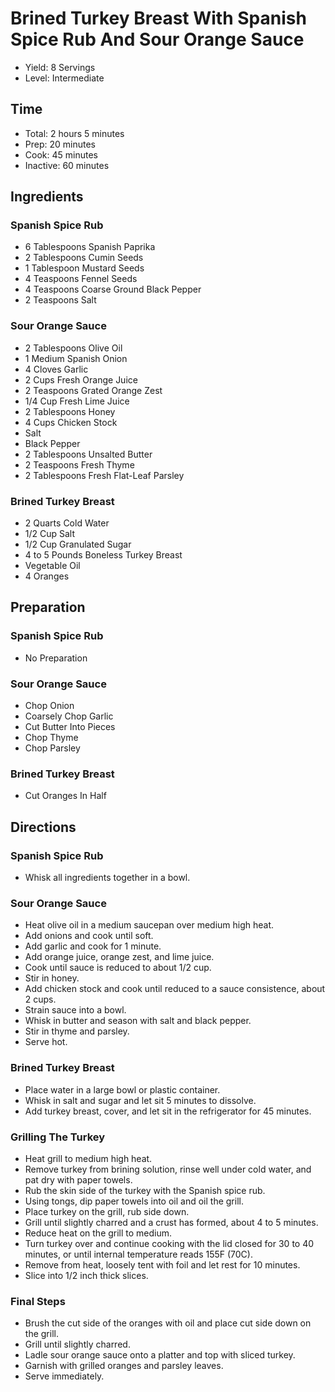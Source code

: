 # Brined Turkey Breast With Spanish Spice Rub And Sour Orange Sauce

* Yield: 8 Servings
* Level: Intermediate

## Time

* Total: 2 hours 5 minutes
* Prep: 20 minutes
* Cook: 45 minutes
* Inactive: 60 minutes

## Ingredients

### Spanish Spice Rub

* 6 Tablespoons Spanish Paprika
* 2 Tablespoons Cumin Seeds
* 1 Tablespoon Mustard Seeds
* 4 Teaspoons Fennel Seeds
* 4 Teaspoons Coarse Ground Black Pepper
* 2 Teaspoons Salt

### Sour Orange Sauce

* 2 Tablespoons Olive Oil
* 1 Medium Spanish Onion
* 4 Cloves Garlic
* 2 Cups Fresh Orange Juice
* 2 Teaspoons Grated Orange Zest
* 1/4 Cup Fresh Lime Juice
* 2 Tablespoons Honey
* 4 Cups Chicken Stock
* Salt
* Black Pepper
* 2 Tablespoons Unsalted Butter
* 2 Teaspoons Fresh Thyme
* 2 Tablespoons Fresh Flat-Leaf Parsley

### Brined Turkey Breast

* 2 Quarts Cold Water
* 1/2 Cup Salt
* 1/2 Cup Granulated Sugar
* 4 to 5 Pounds Boneless Turkey Breast
* Vegetable Oil
* 4 Oranges

## Preparation

### Spanish Spice Rub

* No Preparation

### Sour Orange Sauce

* Chop Onion
* Coarsely Chop Garlic
* Cut Butter Into Pieces
* Chop Thyme
* Chop Parsley

### Brined Turkey Breast

* Cut Oranges In Half

## Directions

### Spanish Spice Rub

* Whisk all ingredients together in a bowl.

### Sour Orange Sauce

* Heat olive oil in a medium saucepan over medium high heat.
* Add onions and cook until soft.
* Add garlic and cook for 1 minute.
* Add orange juice, orange zest, and lime juice.
* Cook until sauce is reduced to about 1/2 cup.
* Stir in honey.
* Add chicken stock and cook until reduced to a sauce consistence, about 2 cups.
* Strain sauce into a bowl.
* Whisk in butter and season with salt and black pepper.
* Stir in thyme and parsley.
* Serve hot.

### Brined Turkey Breast

* Place water in a large bowl or plastic container.
* Whisk in salt and sugar and let sit 5 minutes to dissolve.
* Add turkey breast, cover, and let sit in the refrigerator for 45 minutes.

### Grilling The Turkey

* Heat grill to medium high heat.
* Remove turkey from brining solution, rinse well under cold water, and pat dry with paper towels.
* Rub the skin side of the turkey with the Spanish spice rub.
* Using tongs, dip paper towels into oil and oil the grill.
* Place turkey on the grill, rub side down.
* Grill until slightly charred and a crust has formed, about 4 to 5 minutes.
* Reduce heat on the grill to medium.
* Turn turkey over and continue cooking with the lid closed for 30 to 40 minutes, or until internal temperature reads 155F (70C).
* Remove from heat, loosely tent with foil and let rest for 10 minutes.
* Slice into 1/2 inch thick slices.

### Final Steps

* Brush the cut side of the oranges with oil and place cut side down on the grill.
* Grill  until slightly charred.
* Ladle sour orange sauce onto a platter and top with sliced turkey.
* Garnish with grilled oranges and parsley leaves.
* Serve immediately.